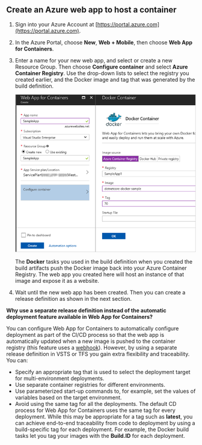 ## Create an Azure web app to host a container

1. Sign into your Azure Account at [https://portal.azure.com](https://portal.azure.com).

1. In the Azure Portal, choose **New**, **Web + Mobile**, then choose **Web App for Containers**.    

1. Enter a name for your new web app, and select or create a new Resource Group.
   Then choose **Configure container** and select **Azure Container Registry**.
   Use the drop-down lists to select the registry you created earlier, and the
   Docker image and tag that was generated by the build definition.

   ![Creating the Web App for Containers](_img/create-docker-container-webapp.png)

   The **Docker** tasks you used in the build definition when you created the
   build artifacts push the Docker image back into your Azure Container Registry.
   The web app you created here will host an instance of that image and expose it as a website.

1. Wait until the new web app has been created. Then you can create a release definition as shown in the next section.

**Why use a separate release definition instead of the automatic deployment feature available in Web App for Containers?**

You can configure Web App for Containers to automatically configure deployment as part of the
CI/CD process so that the web app is automatically updated when a new image is pushed to the container
registry (this feature uses a [webhook](https://docs.microsoft.com/en-us/azure/container-registry/container-registry-webhook)).
However, by using a separate release definition in VSTS or TFS you gain extra flexibility and traceability. You can:

* Specify an appropriate tag that is used to select the deployment target for multi-environment deployments.
* Use separate container registries for different environments.
* Use parameterized start-up commands to, for example, set the values of variables based on the target environment.
* Avoid using the same tag for all the deployments. The default CD process for Web App for Containers
  uses the same tag for every deployment. While this may be appropriate for a tag such as **latest**,
  you can achieve end-to-end traceability from code to deployment by using a build-specific tag for each deployment.
  For example, the Docker build tasks let you tag your images with the **Build.ID** for each deployment. 

